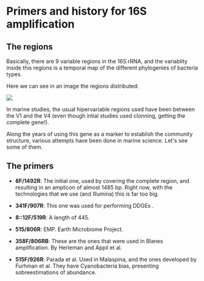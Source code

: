 # Primers and history for 16S amplification

## The regions 

Basically, there are 9 variable regions in the 16S rRNA, and the variablity inside this regions is a temporal map of the different phylogenies of bacteria types. 

Here we can see in an image the regions distributed:

![](https://image.slidesharecdn.com/ampseq-lecture-2013-131113011207-phpapp02/95/amplicon-sequencing-introduction-9-638.jpg?cb=1395905479)

In marine studies, the usual hipervariable regions used have been between the V1 and the V4 (even though intial studies used clonning, getting the complete gene!). 

Along the years of using this gene as a marker to establish the community structure, various attempts have been done in marine science. Let's see some of them. 

## The primers 


 - **8F/1492R**: The initial one, used by covering the complete region, and resulting in an amplicon of almost 1485 bp. Right now, with the technologies that we use (and Illumina) this is far too big. 

 - **341F/907R**: This one was used for performing DDGEs . 

 - **8::12F/519R**: A length of 445. 
 - **515/806R**: EMP. Earth Microbiome Project. 
 - **358F/806RB**: These are the ones that were used in Blanes amplification. By Herleman and Appil et al. 
 - **515F/926R**: Parada et al. Used in Malaspina, and the ones developed by Furhman et al. They have Cyanobacteria bias, presenting sobreestimations of abundance. 




